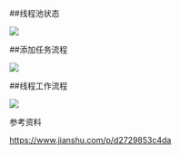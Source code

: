 ##线程池状态

![](https://ws1.sinaimg.cn/large/bd9c8deely1fx576sjgslj20qn0aitan.jpg)

##添加任务流程

![](https://ws1.sinaimg.cn/large/bd9c8deely1fx577kk0lgj20n50letbh.jpg)

##线程工作流程

![](https://ws1.sinaimg.cn/large/bd9c8deely1fx578484ojj20no0iiabr.jpg)

参考资料

https://www.jianshu.com/p/d2729853c4da